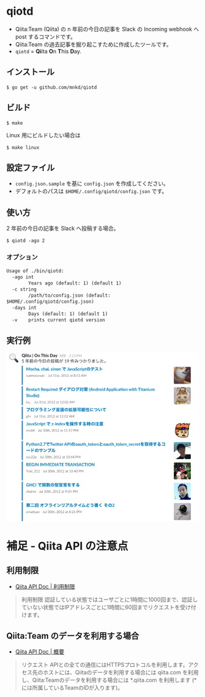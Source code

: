 # qiotd
* Qiita:Team (Qiita) の n 年前の今日の記事を Slack の Incoming webhook へ post するコマンドです。
* Qiita:Team の過去記事を掘り起こすために作成したツールです。
* `qiotd` = **Qi**ita **O**n **T**his **D**ay.

## インストール
```
$ go get -u github.com/mnkd/qiotd
```

## ビルド
```
$ make
```

Linux 用にビルドしたい場合は

```
$ make linux
```

## 設定ファイル
* `config.json.sample` を基に `config.json` を作成してください。
* デフォルトのパスは `$HOME/.config/qiotd/config.json` です。

## 使い方

2 年前の今日の記事を Slack へ投稿する場合。

```
$ qiotd -ago 2
```

### オプション
```
Usage of ./bin/qiotd:
  -ago int
    	Years ago (default: 1) (default 1)
  -c string
    	/path/to/config.json (default: $HOME/.config/qiotd/config.json)
  -days int
    	Days (default: 1) (default 1)
  -v	prints current qiotd version
```

## 実行例
![slack](images/slack.png)

# 補足 - Qiita API の注意点
## 利用制限
- [Qiita API Doc | 利用制限](http://qiita.com/api/v2/docs#認証中のユーザ)

> 利用制限
> 認証している状態ではユーザごとに1時間に1000回まで、認証していない状態ではIPアドレスごとに1時間に60回までリクエストを受け付けます。

## Qiita:Team のデータを利用する場合
- [Qiita API Doc | 概要](http://qiita.com/api/v2/docs#概要)

> リクエスト
> APIとの全ての通信にはHTTPSプロトコルを利用します。アクセス先のホストには、Qiitaのデータを利用する場合には qiita.com を利用し、Qiita:Teamのデータを利用する場合には *.qiita.com を利用します (*には所属しているTeamのIDが入ります)。
